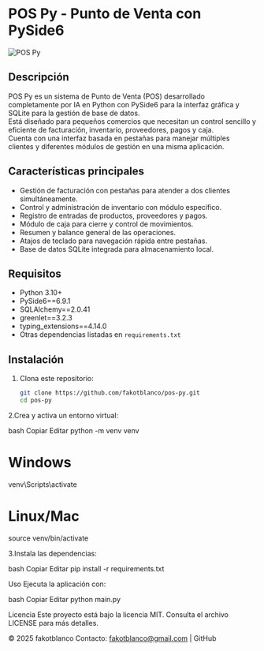 # POS Py - Punto de Venta con PySide6

![POS Py](mi_icono.ico)

## Descripción

POS Py es un sistema de Punto de Venta (POS) desarrollado completamente por IA en Python con PySide6 para la interfaz gráfica y SQLite para la gestión de base de datos.  
Está diseñado para pequeños comercios que necesitan un control sencillo y eficiente de facturación, inventario, proveedores, pagos y caja.  
Cuenta con una interfaz basada en pestañas para manejar múltiples clientes y diferentes módulos de gestión en una misma aplicación.

## Características principales

- Gestión de facturación con pestañas para atender a dos clientes simultáneamente.  
- Control y administración de inventario con módulo específico.  
- Registro de entradas de productos, proveedores y pagos.  
- Módulo de caja para cierre y control de movimientos.  
- Resumen y balance general de las operaciones.  
- Atajos de teclado para navegación rápida entre pestañas.  
- Base de datos SQLite integrada para almacenamiento local.

## Requisitos

- Python 3.10+  
- PySide6==6.9.1  
- SQLAlchemy==2.0.41  
- greenlet==3.2.3  
- typing_extensions==4.14.0  
- Otras dependencias listadas en `requirements.txt`

## Instalación

1. Clona este repositorio:

   ```bash
   git clone https://github.com/fakotblanco/pos-py.git
   cd pos-py

2.Crea y activa un entorno virtual:

bash
Copiar
Editar
python -m venv venv
# Windows
venv\Scripts\activate
# Linux/Mac
source venv/bin/activate


3.Instala las dependencias:

bash
Copiar
Editar
pip install -r requirements.txt


Uso
Ejecuta la aplicación con:

bash
Copiar
Editar
python main.py


Licencia
Este proyecto está bajo la licencia MIT. Consulta el archivo LICENSE para más detalles.

© 2025 fakotblanco
Contacto: fakotblanco@gmail.com | GitHub

